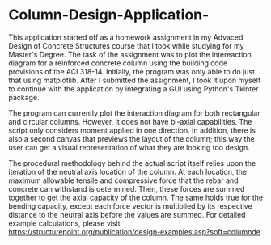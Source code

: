# Column-Design-Application-
This application started off as a homework assignment in my Advaced Design of Concrete Structures course that I took while studying for my Master's Degree. The task of
the assignment was to plot the intereaction diagram for a reinforced concrete column using the building code provisions of the ACI 318-14. Initially, the program was only able to do just that using matplotlib. After I submitted the assignment, I took it upon myself to continue with the application by integrating a GUI using Python's Tkinter package. 

The program can currently plot the interaction diagram for both rectangular and circular columns. However, it does not have bi-axial capabilities. The script only considers moment applied in one direction. In addition, there is also a second canvas that previews the layout of the column; this way the user can get a visual representation of what they are looking too design. 

The procedural methodology behind the actual script itself relies upon the iteration of the neutral axis location of the column. At each location, the maximum allowable tensile and compressive force that the rebar and concrete can withstand is determined. Then, these forces are summed together to get the axial capacity of the column. The same holds true for the bending capacity, except each force vector is multiplied by its respective distance to the neutral axis before the values are summed. For detailed example calculations, please visit https://structurepoint.org/publication/design-examples.asp?soft=columnde.  
